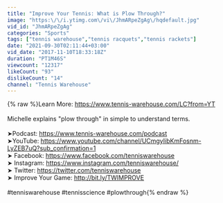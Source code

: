 ```yaml
---
title: "Improve Your Tennis: What is Plow Through?"
image: "https:\/\/i.ytimg.com\/vi\/JhmARpeZgAg\/hqdefault.jpg"
vid_id: "JhmARpeZgAg"
categories: "Sports"
tags: ["tennis warehouse","tennis racquets","tennis rackets"]
date: "2021-09-30T02:11:44+03:00"
vid_date: "2017-11-10T18:33:18Z"
duration: "PT1M46S"
viewcount: "12317"
likeCount: "93"
dislikeCount: "14"
channel: "Tennis Warehouse"
---
```

{% raw %}Learn More: <a rel="nofollow" target="blank" href="https://www.tennis-warehouse.com/LC?from=YT">https://www.tennis-warehouse.com/LC?from=YT</a><br /><br />Michelle explains &quot;plow through&quot; in simple to understand terms.<br /><br />➤Podcast: <a rel="nofollow" target="blank" href="https://www.tennis-warehouse.com/podcast">https://www.tennis-warehouse.com/podcast</a><br />➤YouTube: <a rel="nofollow" target="blank" href="https://www.youtube.com/channel/UCmgyIibKmFosnm-LyZEB7uQ?sub_confirmation=1">https://www.youtube.com/channel/UCmgyIibKmFosnm-LyZEB7uQ?sub_confirmation=1</a> <br />➤ Facebook: <a rel="nofollow" target="blank" href="https://www.facebook.com/tenniswarehouse">https://www.facebook.com/tenniswarehouse</a><br />➤ Instagram: <a rel="nofollow" target="blank" href="https://www.instagram.com/tenniswarehouse/">https://www.instagram.com/tenniswarehouse/</a><br />➤ Twitter: <a rel="nofollow" target="blank" href="https://twitter.com/tenniswarehouse">https://twitter.com/tenniswarehouse</a><br />➤ Improve Your Game: <a rel="nofollow" target="blank" href="http://bit.ly/TWIMPROVE">http://bit.ly/TWIMPROVE</a><br /><br />#tenniswarehouse #tennisscience #plowthrough{% endraw %}
